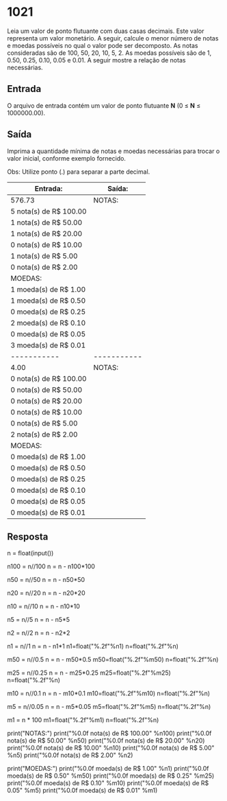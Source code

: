 # 1021
Leia um valor de ponto flutuante com duas casas decimais. Este valor representa um valor monetário. A seguir, calcule o menor número de notas e moedas possíveis no qual o valor pode ser decomposto. As notas consideradas são de 100, 50, 20, 10, 5, 2. As moedas possíveis são de 1, 0.50, 0.25, 0.10, 0.05 e 0.01. A seguir mostre a relação de notas necessárias.

## Entrada
O arquivo de entrada contém um valor de ponto flutuante **N** (0 ≤ **N** ≤ 1000000.00).

## Saída
Imprima a quantidade mínima de notas e moedas necessárias para trocar o valor inicial, conforme exemplo fornecido.

Obs: Utilize ponto (.) para separar a parte decimal.

**Entrada:**|**Saída:**
------------|----------
576.73|NOTAS:
|5 nota(s) de R$ 100.00
|1 nota(s) de R$ 50.00
|1 nota(s) de R$ 20.00
|0 nota(s) de R$ 10.00
|1 nota(s) de R$ 5.00
|0 nota(s) de R$ 2.00
|MOEDAS:
|1 moeda(s) de R$ 1.00
|1 moeda(s) de R$ 0.50
|0 moeda(s) de R$ 0.25
|2 moeda(s) de R$ 0.10
|0 moeda(s) de R$ 0.05
|3 moeda(s) de R$ 0.01
-----------|-----------
4.00|NOTAS:
|0 nota(s) de R$ 100.00
|0 nota(s) de R$ 50.00
|0 nota(s) de R$ 20.00
|0 nota(s) de R$ 10.00
|0 nota(s) de R$ 5.00
|2 nota(s) de R$ 2.00
|MOEDAS:
|0 moeda(s) de R$ 1.00
|0 moeda(s) de R$ 0.50
|0 moeda(s) de R$ 0.25
|0 moeda(s) de R$ 0.10
|0 moeda(s) de R$ 0.05
|0 moeda(s) de R$ 0.01

## Resposta
n = float(input())

n100 = n//100
n = n - n100*100

n50 = n//50
n = n - n50*50

n20 = n//20
n = n - n20*20

n10 = n//10
n = n - n10*10

n5 = n//5
n = n - n5*5

n2 = n//2
n = n - n2*2

n1 = n//1
n = n - n1*1
n1=float("%.2f"%n1)
n=float("%.2f"%n)

m50 = n//0.5
n = n - m50*0.5
m50=float("%.2f"%m50)
n=float("%.2f"%n)

m25 = n//0.25
n = n - m25*0.25
m25=float("%.2f"%m25)
n=float("%.2f"%n)

m10 = n//0.1
n = n - m10*0.1
m10=float("%.2f"%m10)
n=float("%.2f"%n)

m5 = n//0.05
n = n - m5*0.05
m5=float("%.2f"%m5)
n=float("%.2f"%n)

m1 = n * 100
m1=float("%.2f"%m1)
n=float("%.2f"%n)

print("NOTAS:")
print("%0.0f nota(s) de R$ 100.00" %n100)
print("%0.0f nota(s) de R$ 50.00" %n50)
print("%0.0f nota(s) de R$ 20.00" %n20)
print("%0.0f nota(s) de R$ 10.00" %n10)
print("%0.0f nota(s) de R$ 5.00" %n5)
print("%0.0f nota(s) de R$ 2.00" %n2)

print("MOEDAS:")
print("%0.0f moeda(s) de R$ 1.00" %n1)
print("%0.0f moeda(s) de R$ 0.50" %m50)
print("%0.0f moeda(s) de R$ 0.25" %m25)
print("%0.0f moeda(s) de R$ 0.10" %m10)
print("%0.0f moeda(s) de R$ 0.05" %m5)
print("%0.0f moeda(s) de R$ 0.01" %m1)
